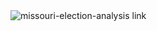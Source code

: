 <img src="/Users/daniellevitt/Documents/Sites/Application Materials/2017/Texas Tribune/Texas-Tribune-Repos/Missouri-Election-Analysis/mo-election-analysis.jpg" alt="missouri-election-analysis link">
